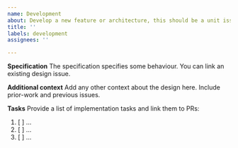 ```yaml
---
name: Development
about: Develop a new feature or architecture, this should be a unit issue
title: ''
labels: development
assignees: ''

---
```


**Specification**
The specification specifies some behaviour. You can link an existing design issue.

**Additional context**
Add any other context about the design here. Include prior-work and previous issues.

**Tasks**
Provide a list of implementation tasks and link them to PRs:
1. [ ] ...
2. [ ] ...
3. [ ] ...